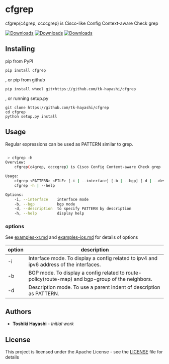 # cfgrep

cfgrep(c4grep, ccccgrep) is Cisco-like Config Context-aware Check grep

[![Downloads](https://pepy.tech/badge/cfgrep)](https://pepy.tech/project/cfgrep)
[![Downloads](https://pepy.tech/badge/cfgrep/month)](https://pepy.tech/project/cfgrep/month)
[![Downloads](https://pepy.tech/badge/cfgrep/week)](https://pepy.tech/project/cfgrep/week)

## Installing

pip from PyPI
```
pip install cfgrep
```

, or pip from github
```
pip install wheel git+https://github.com/tk-hayashi/cfgrep
```

, or running setup.py

```
git clone https://github.com/tk-hayashi/cfgrep
cd cfgrep
python setup.py install
```


## Usage
Regular expressions can be used as PATTERN similar to grep.

```bash

 > cfgrep -h
Overview:
    cfgrep(c4grep, ccccgrep) is Cisco Config Context-aware Check grep

Usage:
    cfgrep <PATTERN> <FILE> [-i | --interface] [-b | --bgp] [-d | --description]
    cfgrep -h | --help

Options:
    -i, --interface    interface mode
    -b, --bgp          bgp mode
    -d, --description  to specify PATTERN by description
    -h, --help         display help
```

### options
See [examples-xr.md](https://github.com/tk-hayashi/cfgrep/blob/master/examples-xr.md) and [examples-ios.md](https://github.com/tk-hayashi/cfgrep/blob/master/examples-ios.md)  for details of options

|  option  |  description  |
| ---- | ---- |
|  -i  |  Interface mode. To display a config related to ipv4 and ipv6 address of the interfaces. |
|  -b  |  BGP mode. To display a config related to route-policy(route-map) and bgp-group of the neighbors. |
|  -d  |  Description mode. To use a parent indent of description as PATTERN. |

## Authors

* **Toshiki Hayashi** - *Initial work*

## License

This project is licensed under the Apache License - see the [LICENSE](https://github.com/tk-hayashi/cfgrep/blob/master/LICENSE) file for details
